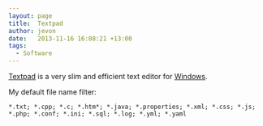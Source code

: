 ```yaml
---
layout: page
title:  Textpad
author: jevon
date:   2013-11-16 16:08:21 +13:00
tags:
  - Software
---
```


[Textpad](textpad.md) is a very slim and efficient text editor for [Windows](windows.md).

My default file name filter:

```
*.txt; *.cpp; *.c; *.htm*; *.java; *.properties; *.xml; *.css; *.js; *.php; *.conf; *.ini; *.sql; *.log; *.yml; *.yaml
```

